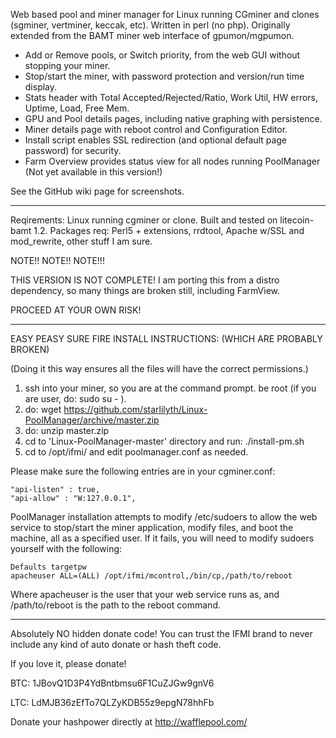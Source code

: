 Web based pool and miner manager for Linux running CGminer and clones (sgminer, vertminer, keccak, etc). Written in perl (no php). 
Originally extended from the BAMT miner web interface of gpumon/mgpumon.

* Add or Remove pools, or Switch priority, from the web GUI without stopping your miner.
* Stop/start the miner, with password protection and version/run time display.
* Stats header with Total Accepted/Rejected/Ratio, Work Util, HW errors, Uptime, Load, Free Mem.
* GPU and Pool details pages, including native graphing with persistence. 
* Miner details page with reboot control and Configuration Editor.
* Install script enables SSL redirection (and optional default page password) for security.
* Farm Overview provides status view for all nodes running PoolManager (Not yet available in this version!)

See the GitHub wiki page for screenshots.

-----

Reqirements: Linux running cgminer or clone. Built and tested on litecoin-bamt 1.2. 
Packages req: Perl5 + extensions, rrdtool, Apache w/SSL and mod_rewrite, other stuff I am sure. 


NOTE!! NOTE!! NOTE!!! 

THIS VERSION IS NOT COMPLETE! I am porting this from a distro dependency, so many things are broken still, including FarmView. 

PROCEED AT YOUR OWN RISK!


------

EASY PEASY SURE FIRE INSTALL INSTRUCTIONS: (WHICH ARE PROBABLY BROKEN)

(Doing it this way ensures all the files will have the correct permissions.)

1. ssh into your miner, so you are at the command prompt. be root (if you are user, do: sudo su - ).
1. do: wget https://github.com/starlilyth/Linux-PoolManager/archive/master.zip
1. do: unzip master.zip
1. cd to 'Linux-PoolManager-master' directory and run: ./install-pm.sh
1. cd to /opt/ifmi/ and edit poolmanager.conf as needed. 

Please make sure the following entries are in your cgminer.conf:

    "api-listen" : true,
    "api-allow" : "W:127.0.0.1",


PoolManager installation attempts to modify /etc/sudoers to allow the web service to stop/start the miner application, modify files, and boot the machine, all as a specified user. If it fails, you will need to modify sudoers yourself with the following: 

    Defaults targetpw  
    apacheuser ALL=(ALL) /opt/ifmi/mcontrol,/bin/cp,/path/to/reboot

Where apacheuser is the user that your web service runs as, and /path/to/reboot is the path to the reboot command. 

-----

Absolutely NO hidden donate code! 
You can trust the IFMI brand to never include any kind of auto donate or hash theft code.

If you love it, please donate!

BTC: 1JBovQ1D3P4YdBntbmsu6F1CuZJGw9gnV6

LTC: LdMJB36zEfTo7QLZyKDB55z9epgN78hhFb

Donate your hashpower directly at http://wafflepool.com/